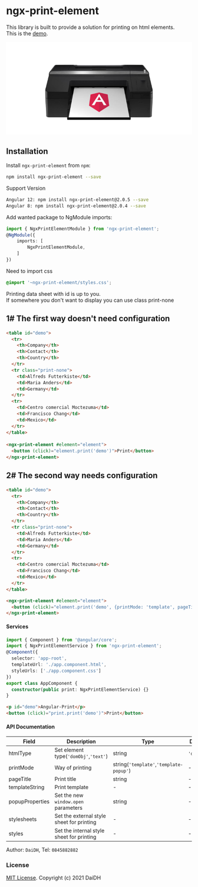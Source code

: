 # ngx-print-element

This library is built to provide a solution for printing on html elements.\
This is the [demo](https://stackblitz.com/edit/angular-ngx-print-element?file=src/app/app.component.ts).

![Logo](https://raw.githubusercontent.com/id1945/ngx-print-element/master/ngx-print-element.png)

## Installation
Install `ngx-print-element` from `npm`:
```bash
npm install ngx-print-element --save
```
Support Version
```bash
Angular 12: npm install ngx-print-element@2.0.5 --save
Angular 8: npm install ngx-print-element@2.0.4 --save
```

Add wanted package to NgModule imports:
```typescript
import { NgxPrintElementModule } from 'ngx-print-element';
@NgModule({
    imports: [
        NgxPrintElementModule,
    ]
})
```
Need to import css
```scss
@import '~ngx-print-element/styles.css';
```
Printing data sheet with id is up to you.\
If somewhere you don't want to display you can use class print-none

## 1# The first way doesn't need configuration
```html
<table id="demo">
  <tr>
    <th>Company</th>
    <th>Contact</th>
    <th>Country</th>
  </tr>
  <tr class="print-none">
    <td>Alfreds Futterkiste</td>
    <td>Maria Anders</td>
    <td>Germany</td>
  </tr>
  <tr>
    <td>Centro comercial Moctezuma</td>
    <td>Francisco Chang</td>
    <td>Mexico</td>
  </tr>
</table>

<ngx-print-element #element="element">
  <button (click)="element.print('demo')">Print</button>
</ngx-print-element>
```

## 2# The second way needs configuration
```html
<table id="demo">
  <tr>
    <th>Company</th>
    <th>Contact</th>
    <th>Country</th>
  </tr>
  <tr class="print-none">
    <td>Alfreds Futterkiste</td>
    <td>Maria Anders</td>
    <td>Germany</td>
  </tr>
  <tr>
    <td>Centro comercial Moctezuma</td>
    <td>Francisco Chang</td>
    <td>Mexico</td>
  </tr>
</table>
```
```html
<ngx-print-element #element="element">
  <button (click)="element.print('demo', {printMode: 'template', pageTitle: 'Hello World'})">Print</button>
</ngx-print-element>
```
#### Services
```typescript
import { Component } from '@angular/core';
import { NgxPrintElementService } from 'ngx-print-element';
@Component({
  selector: 'app-root',
  templateUrl: './app.component.html',
  styleUrls: ['./app.component.css']
})
export class AppComponent {
  constructor(public print: NgxPrintElementService) {}
}
```
```html
<p id="demo">Angular-Print</p>
<button (click)="print.print('demo')">Print</button>
```

#### API Documentation

| Field | Description | Type | Default |
| --- | --- | --- | --- |
| htmlType | Set element type(`'domObj'`,`'text'`) | string | `'domObj'` |
| printMode | Way of printing | string(`'template'`,`'template-popup'`) | - |
| pageTitle | Print title | string | - |
| templateString | Print template | - | - |
| popupProperties | Set the new `window.open` parameters | string | -|
| stylesheets | Set the external style sheet for printing | - | - |
| styles | Set the internal style sheet for printing | - | - |

Author: `DaiDH`, Tel: `0845882882`

### License

[MIT License](https://github.com/id1945/ngx-print-element/blob/master/LICENSE). Copyright (c) 2021 DaiDH